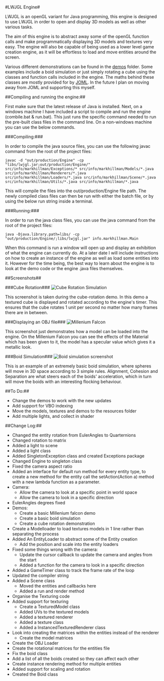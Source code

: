 #LWJGL Engine#

LWJGL is an openGL variant for Java programming, this engine is designed to use LWJGL in order to open and display 3D models as well as other various tasks.

The aim of this engine is to abstract away some of the openGL function calls and make programmatically displaying 3D models and textures very easy. The engine will also be capable of being used as a lower level game creation engine, as it will be effortless to load and move entities around the screen.

Various different demonstrations can be found in the [demos](/res/demos) folder. Some examples include a boid simulation or just simply rotating a cube using the classes and function calls included in the engine. The maths behind these classes are mostly provided for by [JOML](/src/org/joml). In the future I plan on moving away from JOML and supporting this myself.

##Compiling and running the engine:##

First make sure that the latest release of Java is installed. Next, on a windows machine I have included a script to compile and run the engine (combile.bat & run.bat). This just runs the specific command needed to run the pre-built class files in the command line. On a non-windows machine you can use the below commands.

###Compiling:###

In order to compile the java source files, you can use the following javac command from the root of the project files:

```
javac -d "out/production/Engine" -cp "libs/lwjgl.jar;out/production/Engine/" src/info/markhillman/Exceptions/* src/info/markhillman/Models/*.java src/info/markhillman/Renderers/*.java src/info/markhillman/Loaders/*.java src/info/markhillman/Scene/*.java src/info/markhillman/Utils/*.java src/info/markhillman/*.java
```

This will compile the files into the out/production/Engine file path. The newly compiled class files can then be run with either the batch file, or by using the below run string inside a terminal.

###Running:###

In order to run the java class files, you can use the java command from the root of the project files:

```
java -Djava.library.path=libs/ -cp "out/production/Engine/;libs/lwjgl.jar" info.markhillman.Main
```

When this command is run a window will open up and display an exhibition of what the engine can currently do. At a later date I will include instructions on how to create an instance of the engine as well as load some entities into it. However for the time being, the best way to learn about the engine is to look at the demo code or the engine .java files themselves.

##Screenshots##

###Cube Rotation###
![Cube Rotation Simulation](/res/screenshots/cube.png?raw=true "Cube Rendering")

This screenshot is taken during the cube-rotation demo. In this demo a textured cube is displayed and rotated according to the engine's timer. This ensures that the cube rotates 1 unit per second no matter how many frames there are in between.

###Displaying an OBJ file###
![Millenium Falcon](/res/screenshots/falcon.png?raw=true "Millenium Falcon")

This screenshot just demonstrates how a model can be loaded into the engine. On the Millenium Falcon you can see the effects of the Material which has been given to it, the model has a specular value which gives it a metallic look.

###Boid Simulation###
![Boid simulation screenshot](/res/screenshots/boids.png?raw=true "Boid Simulation")

This is an example of an extremely basic boid simulation, where spheres will move in 3D space according to 3 simple rules. Alignment, Cohesion and Separation are what steers each of the boids' acceleration, which in turn will move the boids with an interesting flocking behaviour.

##To Do:##
- Change the demos to work with the new updates
- Add support for VBO indexing
- Move the models, textures and demos to the resources folder
- Add multiple lights, and collect in shader

##Change Log:##
- Changed the entity rotation from EulerAngles to Quarternions
- Changed rotation to matrix
- Added a light to scene
- Added a light class
- Added SingletonException class and created Exceptions package
- Changed Engine to singleton class
- Fixed the camera aspect ratio
- Added an interface for default run method for every entity type, to create a new method for the entity call the setAction(Action a) method with a new lambda function as a parameter.
- Camera:
  - Allow the camera to look at a specific point in world space
  - Allow the camera to look in a specific direction
- EulerAngles degrees fixed
- Demos:
  - Create a basic Millenium falcon demo
  - Create a basic boid simulation
  - Create a cube rotation demonstration
- Create a Modelloader to load textures models in 1 line rather than separating the process
- Added An EntityLoader to abstract some of the Entity creation
  - Add the position and scale into the entity loaders
- Fixed some things wrong with the camera:
  - Update the cursor callback to update the camera and angles from the start
  - Added a function for the camera to look in a specific direction
- Added a GameTimer class to track the frame rate of the loop
- Updated the compiler string
- Added a Scene class
  - Moved the entities and callbacks here
  - Added a run and render method
- Organise the Texturing code
- Added support for texturing
  - Create a TexturedModel class
  - Added UVs to the textured models
  - Added a textured renderer
  - Added a texture class
  - Added a InstancedTexturedRenderer class
- Look into creating the matrices within the entities instead of the renderer
  - Create the model matrices
- Create the OBJ Loader
- Create the rotational matrices for the entities file
- Fix the boid class
- Add a list of all the boids created so they can affect each other
- Create instance rendering method for multiple entities
- Added support for scaling and rotation
- Created the Boid class
